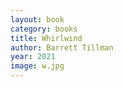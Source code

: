 ```yaml
---
layout: book
category: books
title: Whirlwind
author: Barrett Tillman
year: 2021
image: w.jpg
---
```

